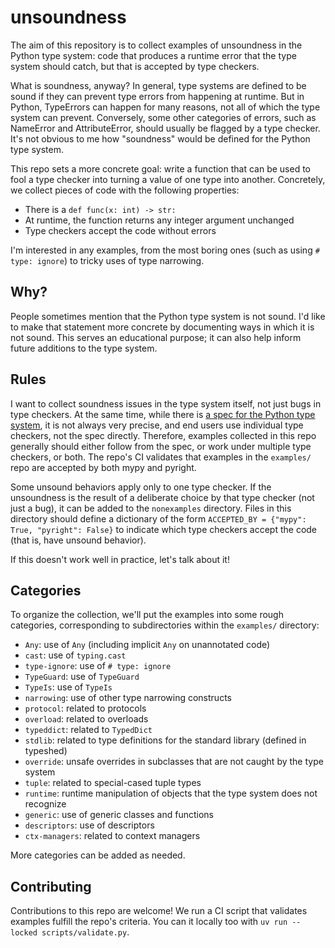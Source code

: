 # unsoundness

The aim of this repository is to collect examples of unsoundness in the
Python type system: code that produces a runtime error that the type system
should catch, but that is accepted by type checkers.

What is soundness, anyway? In general, type systems are defined to be sound
if they can prevent type errors from happening at runtime. But in Python,
TypeErrors can happen for many reasons, not all of which the type system can
prevent. Conversely, some other categories of errors, such as NameError and
AttributeError, should usually be flagged by a type checker. It's not obvious to
me how "soundness" would be defined for the Python type system.

This repo sets a more concrete goal: write a function that can be used to fool
a type checker into turning a value of one type into another. Concretely, we
collect pieces of code with the following properties:

* There is a `def func(x: int) -> str:`
* At runtime, the function returns any integer argument unchanged
* Type checkers accept the code without errors

I'm interested in any examples, from the most boring ones (such as using
`# type: ignore`) to tricky uses of type narrowing.

## Why?

People sometimes mention that the Python type system is not sound. I'd like
to make that statement more concrete by documenting ways in which it is not
sound. This serves an educational purpose; it can also help inform future
additions to the type system.

## Rules

I want to collect soundness issues in the type system itself, not just bugs
in type checkers. At the same time, while there is
[a spec for the Python type system](https://typing.python.org/en/latest/),
it is not always very precise, and end users use individual type checkers, not the spec
directly. Therefore, examples collected in this repo generally should either
follow from the spec, or work under multiple type checkers, or both.
The repo's CI validates that examples in the `examples/` repo are accepted
by both mypy and pyright.

Some unsound behaviors apply only to one type checker. If the unsoundness is the result of a
deliberate choice by that type checker (not just a bug), it can be added to the `nonexamples`
directory. Files in this directory should define a dictionary of the form
`ACCEPTED_BY = {"mypy": True, "pyright": False}` to indicate which type checkers accept the code
(that is, have unsound behavior).

If this doesn't work well in practice, let's talk about it!

## Categories

To organize the collection, we'll put the examples into some rough categories,
corresponding to subdirectories within the `examples/` directory:

* `Any`: use of `Any` (including implicit `Any` on unannotated code)
* `cast`: use of `typing.cast`
* `type-ignore`: use of `# type: ignore`
* `TypeGuard`: use of `TypeGuard`
* `TypeIs`: use of `TypeIs`
* `narrowing`: use of other type narrowing constructs
* `protocol`: related to protocols
* `overload`: related to overloads
* `typeddict`: related to `TypedDict`
* `stdlib`: related to type definitions for the standard library (defined in typeshed)
* `override`: unsafe overrides in subclasses that are not caught by the type system
* `tuple`: related to special-cased tuple types
* `runtime`: runtime manipulation of objects that the type system does not recognize
* `generic`: use of generic classes and functions
* `descriptors`: use of descriptors
* `ctx-managers`: related to context managers

More categories can be added as needed.



## Contributing

Contributions to this repo are welcome! We run a CI script that validates examples
fulfill the repo's criteria. You can it locally too with `uv run --locked scripts/validate.py`.
